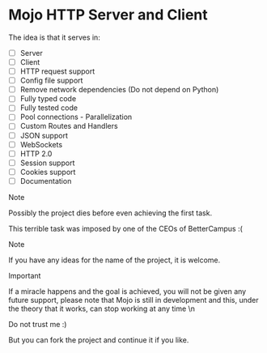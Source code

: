 # Mojo HTTP Server and Client

The idea is that it serves in:
- [ ] Server
- [ ] Client
- [ ] HTTP request support
- [ ] Config file support
- [ ] Remove network dependencies (Do not depend on Python)
- [ ] Fully typed code
- [ ] Fully tested code
- [ ] Pool connections - Parallelization
- [ ] Custom Routes and Handlers
- [ ] JSON support
- [ ] WebSockets
- [ ] HTTP 2.0
- [ ] Session support
- [ ] Cookies support
- [ ] Documentation

> [!NOTE]
> Possibly the project dies before even achieving the first task.
>
> This terrible task was imposed by one of the CEOs of BetterCampus :(

> [!NOTE]
> If you have any ideas for the name of the project, it is welcome.

> [!IMPORTANT]
> If a miracle happens and the goal is achieved, you will not be given any future support, please note that Mojo is still in development and this, under the theory that it works, can stop working at any time \n
>
> Do not trust me :)
>
> But you can fork the project and continue it if you like.
